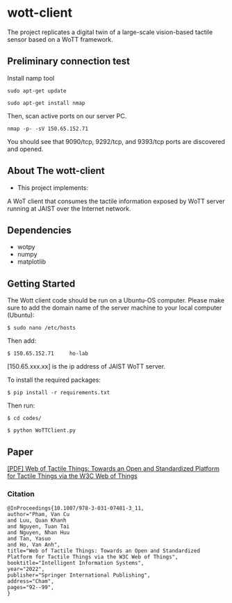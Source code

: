 # wott-client
The project replicates a digital twin of a large-scale vision-based tactile sensor based on a WoTT framework. 

## Preliminary connection test
Install namp tool
```
sudo apt-get update
```
```
sudo apt-get install nmap
```
Then, scan active ports on our server PC.
```
nmap -p- -sV 150.65.152.71
```
You should see that 9090/tcp, 9292/tcp, and 9393/tcp ports are discovered and opened.

## About The wott-client

 - This project implements:

A WoT client that consumes the tactile information exposed by WoTT server running at JAIST over the Internet network.
   
## Dependencies
- wotpy
- numpy
- matplotlib

## Getting Started
The Wott client code should be run on a Ubuntu-OS computer.
Please make sure to add the domain name of the server machine to your local computer (Ubuntu):
```
$ sudo nano /etc/hosts
```
Then add:
```
$ 150.65.152.71  	ho-lab
```
[150.65.xxx.xx] is the ip address of JAIST WoTT server.

To install the required packages:
```
$ pip install -r requirements.txt
```
Then run:
```
$ cd codes/
```
```
$ python WoTTClient.py
```

## Paper
[[PDF] Web of Tactile Things: Towards an Open and Standardized Platform for Tactile Things via the W3C Web of Things](https://github.com/Ho-lab-jaist/wott-client/blob/main/paper/CAiSE2022_WOTT.pdf)
### Citation
```
@InProceedings{10.1007/978-3-031-07481-3_11,
author="Pham, Van Cu
and Luu, Quan Khanh
and Nguyen, Tuan Tai
and Nguyen, Nhan Huu
and Tan, Yasuo
and Ho, Van Anh",
title="Web of Tactile Things: Towards an Open and Standardized Platform for Tactile Things via the W3C Web of Things",
booktitle="Intelligent Information Systems",
year="2022",
publisher="Springer International Publishing",
address="Cham",
pages="92--99",
}
```
